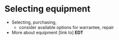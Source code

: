 # Selecting equipment



* Selecting, purchasing,
  * consider available options for warrantee, repair
* More about equipment \[link to\] **EDT**



